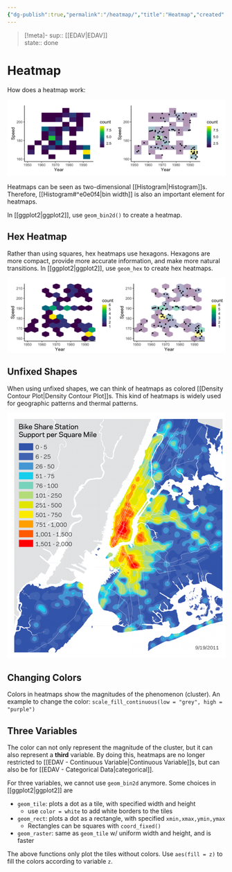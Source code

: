 ```yaml
---
{"dg-publish":true,"permalink":"/heatmap/","title":"Heatmap","created":"2022-09-22T17:06:10","updated":"2022-12-11T20:16:38"}
---
```


> [!meta]-
sup:: [[EDAV\|EDAV]]  
state:: done  

# Heatmap

How does a heatmap work:

![Square heatmap of bin counts (binwidth = 5)](https://raw.githubusercontent.com/zcysxy/Figurebed/master/img/20220922170714.png)

Heatmaps can be seen as two-dimensional [[Histogram\|Histogram]]s. Therefore, [[Histogram#^e0e0f4\|bin width]] is also an important element for heatmaps.

In [[ggplot2\|ggplot2]], use `geom_bin2d()` to create a heatmap.

## Hex Heatmap

Rather than using squares, hex heatmaps use hexagons. Hexagons are more compact, provide more accurate information, and make more natural transitions. In [[ggplot2\|ggplot2]], use `geom_hex` to create hex heatmaps.

![](https://raw.githubusercontent.com/zcysxy/Figurebed/master/img/20221013000420.png)

## Unfixed Shapes

When using unfixed shapes, we can think of heatmaps as colored [[Density Contour Plot\|Density Contour Plot]]s. This kind of heatmaps is widely used for geographic patterns and thermal patterns.

![|500](https://raw.githubusercontent.com/zcysxy/Figurebed/master/img/20221013164229.png)

## Changing Colors

Colors in heatmaps show the magnitudes of the phenomenon (cluster). An example to change the color: `scale_fill_continuous(low = "grey", high = "purple")`

## Three Variables

The color can not only represent the magnitude of the cluster, but it can also represent a **third** variable. By doing this, heatmaps are no longer restricted to [[EDAV - Continuous Variable\|Continuous Variable]]s, but can also be for [[EDAV - Categorical Data\|categorical]].

For three variables, we cannot use `geom_bin2d` anymore. Some choices in [[ggplot2\|ggplot2]] are

- `geom_tile`: plots a dot as a tile, with specified width and height
    - use `color = white` to add white borders to the tiles
- `geom_rect`: plots a dot as a rectangle, with specified `xmin,xmax,ymin,ymax`
    - Rectangles can be squares with `coord_fixed()`
- `geom_raster`: same as `geom_tile` w/ uniform width and height, and is faster

The above functions only plot the tiles without colors. Use `aes(fill = z)` to fill the colors according to variable `z`.
  
